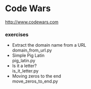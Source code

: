 # Code Wars
http://www.codewars.com

### exercises
- Extract the domain name from a URL\
domain_from_url.py
- Simple Pig Latin\
pig_latin.py
- Is it a letter?\
is_it_letter.py
- Moving zeros to the end\
move_zeros_to_end.py
